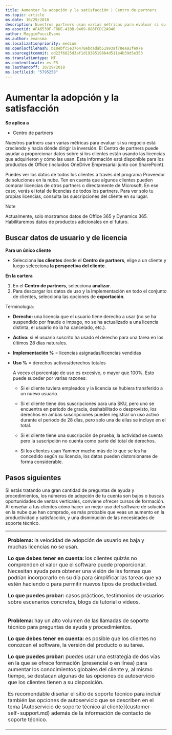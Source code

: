 ```yaml
---
title: Aumentar la adopción y la satisfacción | Centro de partners
ms.topic: article
ms.date: 10/29/2018
description: Nuestros partners usan varias métricas para evaluar si su negocio está creciendo y hacia dónde dirigir la inversión. El Centro de partners puede ayudar a proporcionar datos sobre si los clientes están usando las licencias que adquirieron y cómo las usan.
ms.assetid: AFA6539F-F8DE-410B-9409-886FCDC2A940
author: MaggiePucciEvans
ms.author: evansma
ms.localizationpriority: medium
ms.openlocfilehash: b18ebfc5e376478ebdadab51993af78ea92fe97e
ms.sourcegitcommit: ed22f6825d3af1d19385198b4d511e4b39d5e353
ms.translationtype: MT
ms.contentlocale: es-ES
ms.lasthandoff: 10/29/2018
ms.locfileid: "5795258"
---
```

# <a name="increase-adoption-and-satisfaction"></a>Aumentar la adopción y la satisfacción

**Se aplica a**

-  Centro de partners

Nuestros partners usan varias métricas para evaluar si su negocio está creciendo y hacia dónde dirigir la inversión. El Centro de partners puede ayudar a proporcionar datos sobre si los clientes están usando las licencias que adquirieron y cómo las usan. Esta información está disponible para los productos de Office (incluidos OneDrive Empresarial junto con SharePoint).

Puedes ver los datos de todos los clientes a través del programa Proveedor de soluciones en la nube. Ten en cuenta que algunos clientes pueden comprar licencias de otros partners o directamente de Microsoft. En ese caso, verás el total de licencias de todos los partners. Para ver solo tu propias licencias, consulta las suscripciones del cliente en su lugar.

> [!NOTE]  
>  Actualmente, solo mostramos datos de Office 365 y Dynamics 365. Habilitaremos datos de productos adicionales en el futuro.

## <a name="find-license-and-user-data"></a>Buscar datos de usuario y de licencia


**Para un único cliente**

-   Selecciona **los clientes** desde el **Centro de partners**, elige a un cliente y luego selecciona **la perspectiva del cliente**.

**En la cartera**

1.  En el **Centro de partners**, selecciona **analizar**.
2.  Para descargar los datos de uso y la implementación en todo el conjunto de clientes, selecciona las opciones de **exportación**.

Terminología:

-   **Derecho:** una licencia que el usuario tiene derecho a usar (no se ha suspendido por fraude o impago, no se ha actualizado a una licencia distinta, el usuario no la ha cancelado, etc.).

-   **Activo:** si el usuario suscrito ha usado el derecho para una tarea en los últimos 28 días naturales.

-   **Implementación %** = licencias asignadas/licencias vendidas

-   **Uso %** = derechos activos/derechos totales

    A veces el porcentaje de uso es excesivo, o mayor que 100%. Esto puede suceder por varias razones:

    -   Si el cliente tuviera empleados y la licencia se hubiera transferido a un nuevo usuario.

    -   Si el cliente tiene dos suscripciones para una SKU, pero uno se encuentra en período de gracia, deshabilitado o desprovisto, los derechos en ambas suscripciones pueden registrar un uso activo durante el período de 28 días, pero solo una de ellas se incluye en el total.

    -   Si el cliente tiene una suscripción de prueba, la actividad se cuenta pero la suscripción no cuenta como parte del total de derechos.

    -   Si los clientes usan Yammer mucho más de lo que se les ha concedido según su licencia, los datos pueden distorsionarse de forma considerable.

## <a name="next-steps"></a>Pasos siguientes


Si estás tratando una gran cantidad de preguntas de ayuda y procedimientos, los números de adopción de tu cuenta son bajos o buscas oportunidades de ventas verticales, conviene ofrecer cursos de formación. Al enseñar a tus clientes cómo hacer un mejor uso del software de solución en la nube que han comprado, es más probable que veas un aumento en la productividad y satisfacción, y una disminución de las necesidades de soporte técnico.

<table>
<colgroup>
<col width="100%" />
</colgroup>
<tbody>
<tr class="odd">
<td><p><strong>Problema:</strong> la velocidad de adopción de usuario es baja y muchas licencias no se usan.</p>
<p><strong>Lo que debes tener en cuenta:</strong> los clientes quizás no comprenden el valor que el software puede proporcionar. Necesitan ayuda para obtener una visión de las formas que podrían incorporarlo en su día para simplificar las tareas que ya estén haciendo o para permitir nuevos tipos de productividad.</p>
<p><strong>Lo que puedes probar:</strong> casos prácticos, testimonios de usuarios sobre escenarios concretos, blogs de tutorial o vídeos.</p></td>
</tr>
<tr class="even">
<td><p><strong>Problema:</strong> hay un alto volumen de las llamadas de soporte técnico para preguntas de ayuda y procedimientos.</p>
<p><strong>Lo que debes tener en cuenta:</strong> es posible que los clientes no conozcan el software, la versión del producto o su tarea.</p>
<p><strong>Lo que puedes probar:</strong> puedes usar una estrategia de dos vías en la que se ofrece formación (presencial o en línea) para aumentar los conocimientos globales del cliente y, al mismo tiempo, se destacan algunas de las opciones de autoservicio que los clientes tienen a su disposición.</p>
<p>Es recomendable diseñar el sitio de soporte técnico para incluir también las opciones de autoservicio que se describen en el tema [Autoservicio de soporte técnico al cliente](customer-self-support.md) además de la información de contacto de soporte técnico.</p></td>
</tr>
</tbody>
</table>

 

 

 



